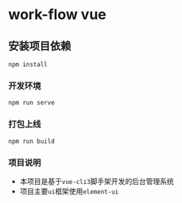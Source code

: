 # work-flow vue

## 安装项目依赖
```
npm install
```

### 开发环境
```
npm run serve
```

### 打包上线
```
npm run build
```

### 项目说明
+ 本项目是基于`vue-cli3`脚手架开发的后台管理系统
+ 项目主要`ui`框架使用`element-ui`
